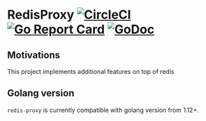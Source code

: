 # RedisProxy [![CircleCI](https://circleci.com/gh/hunkeelin/redis-proxy.svg?style=shield)](https://circleci.com/gh/hunkeelin/redis-proxy) [![Go Report Card](https://goreportcard.com/badge/github.com/hunkeelin/redis-proxy)](https://goreportcard.com/report/github.com/hunkeelin/redis-proxy) [![GoDoc](https://godoc.org/github.com/hunkeelin/redis-proxy?status.svg)](https://godoc.org/github.com/hunkeelin/redis-proxy)

## Motivations

This project implements additional features on top of redis

## Golang version

`redis-proxy` is currently compatible with golang version from 1.12+.

